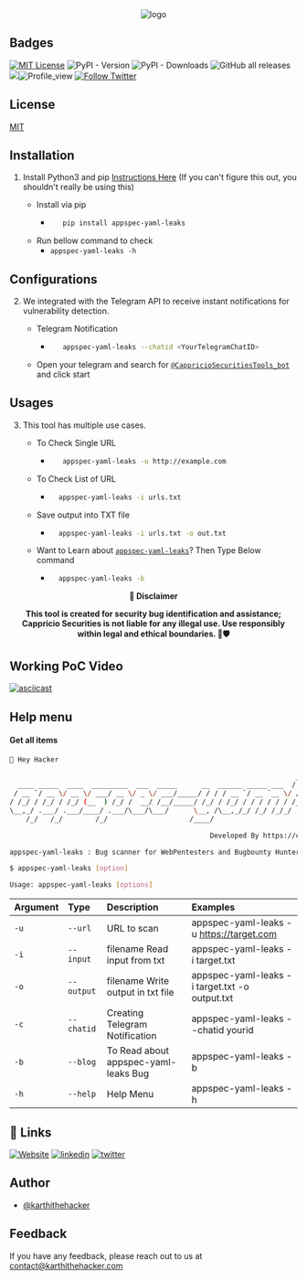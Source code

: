 
<div align="center">
  <img src="https://blogs.cappriciosec.com/uploaders/appspec-yaml-leaks-tool.png" alt="logo">
</div>


## Badges



[![MIT License](https://img.shields.io/badge/License-MIT-green.svg)](https://choosealicense.com/licenses/mit/)
![PyPI - Version](https://img.shields.io/pypi/v/appspec-yaml-leaks)
![PyPI - Downloads](https://img.shields.io/pypi/dm/appspec-yaml-leaks)
![GitHub all releases](https://img.shields.io/github/downloads/Cappricio-Securities/appspec-yaml-leaks/total)
<a href="https://github.com/Cappricio-Securities/appspec-yaml-leaks/releases/"><img src="https://img.shields.io/github/release/Cappricio-Securities/appspec-yaml-leaks"></a>![Profile_view](https://komarev.com/ghpvc/?username=Cappricio-Securities&label=Profile%20views&color=0e75b6&style=flat)
[![Follow Twitter](https://img.shields.io/twitter/follow/cappricio_sec?style=social)](https://twitter.com/cappricio_sec)
<p align="center">

<p align="center">







## License

[MIT](https://choosealicense.com/licenses/mit/)



## Installation 

1. Install Python3 and pip [Instructions Here](https://www.python.org/downloads/) (If you can't figure this out, you shouldn't really be using this)

   - Install via pip
     - ```bash
          pip install appspec-yaml-leaks 
        ```
   - Run bellow command to check
     - `appspec-yaml-leaks -h`

## Configurations 
2. We integrated with the Telegram API to receive instant notifications for vulnerability detection.
   
   - Telegram Notification
     - ```bash
          appspec-yaml-leaks --chatid <YourTelegramChatID>
        ```
   - Open your telegram and search for [`@CappricioSecuritiesTools_bot`](https://web.telegram.org/k/#@CappricioSecuritiesTools_bot) and click start

## Usages 
3. This tool has multiple use cases.
   
   - To Check Single URL
     - ```bash
          appspec-yaml-leaks -u http://example.com 
        ```
   - To Check List of URL 
      - ```bash
          appspec-yaml-leaks -i urls.txt 
        ```
   - Save output into TXT file
      - ```bash
          appspec-yaml-leaks -i urls.txt -o out.txt
        ```
   - Want to Learn about [`appspec-yaml-leaks`](https://blogs.cappriciosec.com/blog/180/appspec-yaml-leaks)? Then Type Below command
      - ```bash
          appspec-yaml-leaks -b
        ```
     
<p align="center">
  <b>🚨 Disclaimer</b>
  
</p>
<p align="center">
<b>This tool is created for security bug identification and assistance; Cappricio Securities is not liable for any illegal use. 
  Use responsibly within legal and ethical boundaries. 🔐🛡️</b></p>


## Working PoC Video

[![asciicast](https://blogs.cappriciosec.com/uploaders/Screenshot%202024-06-03%20at%204.55.49%20PM.png)](https://asciinema.org/a/UbNJ6Svl6FTypJ3a3KJmQSd3X)




## Help menu

#### Get all items

```bash
👋 Hey Hacker
                                                                                v1.0
                                                                      __      __           __
  ____ _____  ____  _________  ___  _____      __  ______ _____ ___  / /     / /__  ____ _/ /_______
 / __ `/ __ \/ __ \/ ___/ __ \/ _ \/ ___/_____/ / / / __ `/ __ `__ \/ /_____/ / _ \/ __ `/ //_/ ___/
/ /_/ / /_/ / /_/ (__  ) /_/ /  __/ /__/_____/ /_/ / /_/ / / / / / / /_____/ /  __/ /_/ / ,< (__  )
\__,_/ .___/ .___/____/ .___/\___/\___/      \__, /\__,_/_/ /_/ /_/_/     /_/\___/\__,_/_/|_/____/
    /_/   /_/        /_/                    /____/

                                                 Developed By https://cappriciosec.com

appspec-yaml-leaks : Bug scanner for WebPentesters and Bugbounty Hunters 

$ appspec-yaml-leaks [option]

Usage: appspec-yaml-leaks [options]
```


| Argument | Type     | Description                | Examples |
| :-------- | :------- | :------------------------- | :------------------------- |
| `-u` | `--url` | URL to scan | appspec-yaml-leaks -u https://target.com |
| `-i` | `--input` | filename Read input from txt  | appspec-yaml-leaks -i target.txt | 
| `-o` | `--output` | filename Write output in txt file | appspec-yaml-leaks -i target.txt -o output.txt |
| `-c` | `--chatid` | Creating Telegram Notification | appspec-yaml-leaks --chatid yourid |
| `-b` | `--blog` | To Read about appspec-yaml-leaks Bug | appspec-yaml-leaks -b |
| `-h` | `--help` | Help Menu | appspec-yaml-leaks -h |



## 🔗 Links
[![Website](https://img.shields.io/badge/my_portfolio-000?style=for-the-badge&logo=ko-fi&logoColor=white)](https://cappriciosec.com/)
[![linkedin](https://img.shields.io/badge/linkedin-0A66C2?style=for-the-badge&logo=linkedin&logoColor=white)](https://www.linkedin.com/in/karthikeyan--v/)
[![twitter](https://img.shields.io/badge/twitter-1DA1F2?style=for-the-badge&logo=twitter&logoColor=white)](https://twitter.com/karthithehacker)



## Author

- [@karthithehacker](https://github.com/karthi-the-hacker/)



## Feedback

If you have any feedback, please reach out to us at contact@karthithehacker.com
